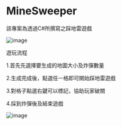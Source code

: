 # MineSweeper
該專案為透過C#所撰寫之踩地雷遊戲

![image](https://github.com/Majjor140/MineSweeper/assets/117829042/0371a298-eefc-4848-b91b-d86dba14589d)

遊玩流程

1.首先先選擇要生成的地圖大小及炸彈數量

2.生成完成後，點選任一格即可開始踩地雷遊戲

3.對格子點選右鍵可以標記，協助玩家破關

4.採到炸彈後及結束遊戲

![image](https://github.com/Majjor140/MineSweeper/assets/117829042/bcc8b973-dc93-4dff-9d60-41b98cde8d67)

